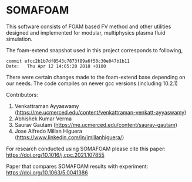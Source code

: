 # SOMAFOAM

This software consists of FOAM based FV method and other utilities designed and implemented for modular, multiphysics plasma fluid simulation.

The foam-extend snapshot used in this project corresponds to following,
```
commit efcc2b1b7df8543c7873f89a6f50c30e047b1b11
Date:   Thu Apr 12 14:05:28 2018 +0100
```
There were certain changes made to the foam-extend base depending on our needs.
The code compiles on newer gcc versions (including 10.2.1)

Contributors:
1) Venkattraman Ayyaswamy (https://me.ucmerced.edu/content/venkattraman-venkatt-ayyaswamy)
2) Abhishek Kumar Verma 
3) Saurav Gautam (https://me.ucmerced.edu/content/saurav-gautam)
4) Jose Alfredo Millan Higuera (https://www.linkedin.com/in/jmillanhiguera/)

For research conducted using SOMAFOAM please cite this paper: https://doi.org/10.1016/j.cpc.2021.107855

Paper that compares SOMAFOAM results with experiment: 
https://doi.org/10.1063/5.0041386

